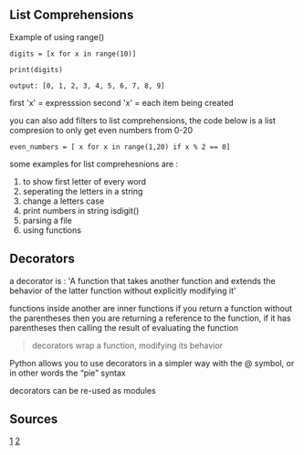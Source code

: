 ## List Comprehensions
Example of using range()
```
digits = [x for x in range(10)]

print(digits)

output: [0, 1, 2, 3, 4, 5, 6, 7, 8, 9]
```
first 'x' = expresssion
second 'x' = each item being created

you can also add filters to list comprehensions, the code below is a list compresion to only get even numbers from 0-20
```
even_numbers = [ x for x in range(1,20) if x % 2 == 0]
```
some examples for list comprehesnions are :
1. to show first letter of every word
2. seperating the letters in a string
3. change a letters case 
4. print numbers in string isdigit()
5. parsing a file 
6. using functions


## Decorators
a decorator is : 'A function that takes another function and extends the behavior of the latter function without explicitly modifying it'

functions inside another are inner functions
if you return a function without the parentheses then you are returning a reference to the function, if it has parentheses then calling the result of evaluating the function
>  decorators wrap a function, modifying its behavior

Python allows you to use decorators in a simpler way with the @ symbol, or in other words the “pie” syntax

decorators can be re-used as modules

## Sources
[1](https://www.pythonforbeginners.com/basics/list-comprehensions-in-python)
[2](https://realpython.com/primer-on-python-decorators/)
